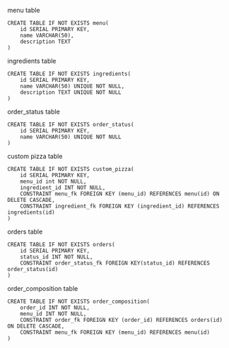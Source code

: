 menu table
```roomsql
CREATE TABLE IF NOT EXISTS menu(
    id SERIAL PRIMARY KEY,
    name VARCHAR(50),
    description TEXT
)
```
ingredients table
```roomsql
CREATE TABLE IF NOT EXISTS ingredients(
    id SERIAL PRIMARY KEY,
    name VARCHAR(50) UNIQUE NOT NULL,
    description TEXT UNIQUE NOT NULL
)
```
order_status table
```roomsql
CREATE TABLE IF NOT EXISTS order_status(
    id SERIAL PRIMARY KEY,
    name VARCHAR(50) UNIQUE NOT NULL
)
```
custom pizza table
```roomsql
CREATE TABLE IF NOT EXISTS custom_pizza(
    id SERIAL PRIMARY KEY,
    menu_id int NOT NULL,
    ingredient_id INT NOT NULL,
    CONSTRAINT menu_fk FOREIGN KEY (menu_id) REFERENCES menu(id) ON DELETE CASCADE,
    CONSTRAINT ingredient_fk FOREIGN KEY (ingredient_id) REFERENCES ingredients(id)
)
```

orders table
```roomsql
CREATE TABLE IF NOT EXISTS orders(
    id SERIAL PRIMARY KEY,
    status_id INT NOT NULL,
    CONSTRAINT order_status_fk FOREIGN KEY(status_id) REFERENCES order_status(id)
)
```

order_composition table
```roomsql
CREATE TABLE IF NOT EXISTS order_composition(
    order_id INT NOT NULL,
    menu_id INT NOT NULL,
    CONSTRAINT order_fk FOREIGN KEY (order_id) REFERENCES orders(id) ON DELETE CASCADE,
    CONSTRAINT menu_fk FOREIGN KEY (menu_id) REFERENCES menu(id)
)
```
